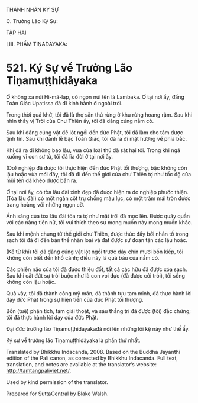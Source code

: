 THÁNH NHÂN KÝ SỰ

C. Trưởng Lão Ký Sự:

TẬP HAI

LIII. PHẨM TIṆADĀYAKA:

# 521\. Ký Sự về Trưởng Lão Tiṇamuṭṭhidāyaka

Ở không xa núi Hi-mã-lạp, có ngọn núi tên là Lambaka. Ở tại nơi ấy, đấng Toàn Giác Upatissa đã đi kinh hành ở ngoài trời.

Trong thời quá khứ, tôi đã là thợ săn thú rừng ở khu rừng hoang rậm. Sau khi nhìn thấy vị Trời của Chư Thiên ấy, tôi đã dâng cúng nắm cỏ.

Sau khi dâng cúng vật để lót ngồi đến đức Phật, tôi đã làm cho tâm được tịnh tín. Sau khi đảnh lễ bậc Toàn Giác, tôi đã ra đi mặt hướng về phía bắc.

Khi đã ra đi không bao lâu, vua của loài thú đã sát hại tôi. Trong khi ngã xuống vì con sư tử, tôi đã lìa đời ở tại nơi ấy.

(Do) nghiệp đã được tôi thực hiện đến đức Phật tối thượng, bậc không còn lậu hoặc vừa mới đây, tôi đã đi đến thế giới của chư Thiên tợ như tốc độ của mũi tên đã khéo được bắn ra.

Ở tại nơi ấy, có tòa lâu đài xinh đẹp đã được hiện ra do nghiệp phước thiện. (Tòa lâu đài) có một ngàn cột trụ chống màu lục, có một trăm mái tròn được trang hoàng với những ngọn cờ.

Ánh sáng của tòa lâu đài tỏa ra tợ như mặt trời đã mọc lên. Được quây quần với các nàng tiên nữ, tôi vui thích theo sự mong muốn này mong muốn khác.

Sau khi mệnh chung từ thế giới chư Thiên, được thúc đẩy bởi nhân tố trong sạch tôi đã đi đến bản thể nhân loại và đạt được sự đoạn tận các lậu hoặc.

(Kể từ khi) tôi đã dâng cúng vật lót ngồi trước đây chín mươi bốn kiếp, tôi không còn biết đến khổ cảnh; điều này là quả báu của nắm cỏ.

Các phiền não của tôi đã được thiêu đốt, tất cả các hữu đã được xóa sạch. Sau khi cắt đứt sự trói buộc như là con voi đực (đã được cởi trói), tôi sống không còn lậu hoặc.

Quả vậy, tôi đã thành công mỹ mãn, đã thành tựu tam minh, đã thực hành lời dạy đức Phật trong sự hiện tiền của đức Phật tối thượng.

Bốn (tuệ) phân tích, tám giải thoát, và sáu thắng trí đã được (tôi) đắc chứng; tôi đã thực hành lời dạy của đức Phật.

Đại đức trưởng lão Tiṇamuṭṭhidāyakađã nói lên những lời kệ này như thế ấy.

Ký sự về trưởng lão Tiṇamuṭṭhidāyaka là phần thứ nhất.

Translated by Bhikkhu Indacanda, 2008. Based on the Buddha Jayanthi edition of the Pali canon, as corrected by Bhikkhu Indacanda. Full text, translation, and notes are available at the translator’s website: http://tamtangpaliviet.net/.

Used by kind permission of the translator.

Prepared for SuttaCentral by Blake Walsh.